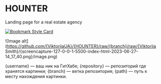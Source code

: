 # HOUNTER
Landing page for a real estate agency

[![Bookmark Style Card](https://svg.bookmark.style/api?url=https://viktoriiaua.github.io/HOUNTER/)](https://viktoriiaua.github.io/HOUNTER/)

![Image alt](https://github.com/{ViktoriiaUA}/{HOUNTER}/raw/{branch}/raw/{Viktoriia Smith}/{screencapture-127-0-0-1-5500-index-html-2023-06-27-14_17_40.png}/image.png)

{username} — ваш ник на ГитХабе;
{repository} — репозиторий где хранятся картинки;
{branch} — ветка репозитория;
{path} — путь к месту нахождения картинки.
